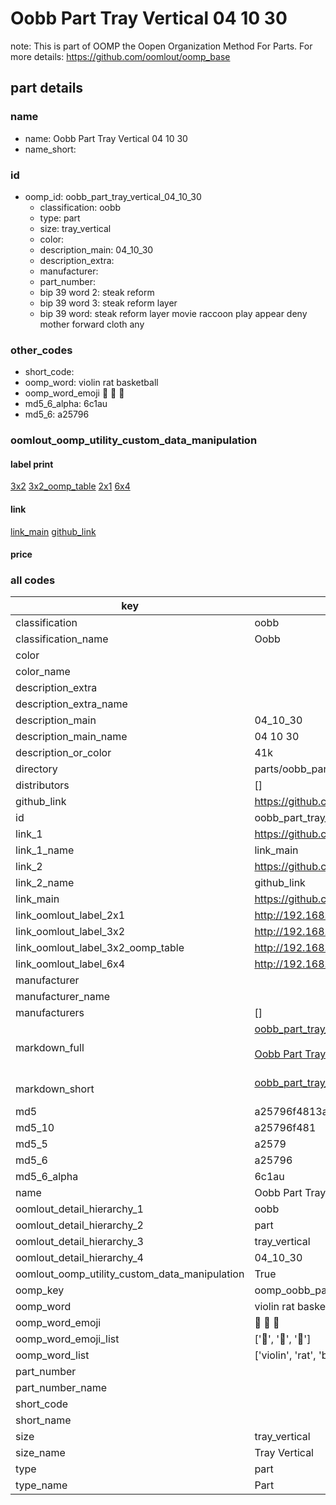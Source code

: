 # Oobb Part Tray Vertical 04 10 30  

note: This is part of OOMP the Oopen Organization Method For Parts. For more details: https://github.com/oomlout/oomp_base

##  part details





### name
* name: Oobb Part Tray Vertical 04 10 30
* name_short: 
### id
* oomp_id: oobb_part_tray_vertical_04_10_30
  * classification: oobb
  * type: part
  * size: tray_vertical
  * color: 
  * description_main: 04_10_30
  * description_extra: 
  * manufacturer: 
  * part_number: 
  * bip 39 word 2: steak reform
  * bip 39 word 3: steak reform layer
  * bip 39 word: steak reform layer movie raccoon play appear deny mother forward cloth any

### other_codes
* short_code: 
* oomp_word: violin rat basketball
* oomp_word_emoji :violin: :rat: :basketball:
* md5_6_alpha: 6c1au
* md5_6: a25796






### oomlout_oomp_utility_custom_data_manipulation
#### label print
[3x2](http://192.168.1.245:1112/?label=oomp%206c1au)
[3x2_oomp_table](http://192.168.1.107:1112/?label=oomp%206c1au)
[2x1](http://192.168.1.242:1112/?label=oomp%206c1au)
[6x4](http://192.168.1.55:1112/?label=oomp%206c1au)    

#### link

[link_main](https://github.com/oomlout/oomlout_oomp_current_version_messy/tree/main/parts/oobb_part_tray_vertical_04_10_30) [github_link](https://github.com/oomlout/oomlout_oomp_part_src/tree/main/parts/oobb_part_tray_vertical_04_10_30)                             

#### price







### all codes 
| key | value |  
| --- | --- |  
| classification | oobb |  
| classification_name | Oobb |  
| color |  |  
| color_name |  |  
| description_extra |  |  
| description_extra_name |  |  
| description_main | 04_10_30 |  
| description_main_name | 04 10 30 |  
| description_or_color | 41k |  
| directory | parts/oobb_part_tray_vertical_04_10_30 |  
| distributors | [] |  
| github_link | https://github.com/oomlout/oomlout_oomp_part_src/tree/main/parts/oobb_part_tray_vertical_04_10_30 |  
| id | oobb_part_tray_vertical_04_10_30 |  
| link_1 | https://github.com/oomlout/oomlout_oomp_current_version_messy/tree/main/parts/oobb_part_tray_vertical_04_10_30 |  
| link_1_name | link_main |  
| link_2 | https://github.com/oomlout/oomlout_oomp_part_src/tree/main/parts/oobb_part_tray_vertical_04_10_30 |  
| link_2_name | github_link |  
| link_main | https://github.com/oomlout/oomlout_oomp_current_version_messy/tree/main/parts/oobb_part_tray_vertical_04_10_30 |  
| link_oomlout_label_2x1 | http://192.168.1.242:1112/?label=oomp%206c1au |  
| link_oomlout_label_3x2 | http://192.168.1.245:1112/?label=oomp%206c1au |  
| link_oomlout_label_3x2_oomp_table | http://192.168.1.107:1112/?label=oomp%206c1au |  
| link_oomlout_label_6x4 | http://192.168.1.55:1112/?label=oomp%206c1au |  
| manufacturer |  |  
| manufacturer_name |  |  
| manufacturers | [] |  
| markdown_full | [oobb_part_tray_vertical_04_10_30](https://github.com/oomlout/oomlout_oomp_current_version_messy/tree/main/parts/oobb_part_tray_vertical_04_10_30)<br>[](https://github.com/oomlout/oomlout_oomp_current_version_messy/tree/main/parts/oobb_part_tray_vertical_04_10_30)<br>[Oobb Part Tray Vertical 04 10 30](https://github.com/oomlout/oomlout_oomp_current_version_messy/tree/main/parts/oobb_part_tray_vertical_04_10_30)<br><br> |  
| markdown_short | [oobb_part_tray_vertical_04_10_30](https://github.com/oomlout/oomlout_oomp_current_version_messy/tree/main/parts/oobb_part_tray_vertical_04_10_30)<br><br> |  
| md5 | a25796f4813aa1529958290efcad16a8 |  
| md5_10 | a25796f481 |  
| md5_5 | a2579 |  
| md5_6 | a25796 |  
| md5_6_alpha | 6c1au |  
| name | Oobb Part Tray Vertical 04 10 30 |  
| oomlout_detail_hierarchy_1 | oobb |  
| oomlout_detail_hierarchy_2 | part |  
| oomlout_detail_hierarchy_3 | tray_vertical |  
| oomlout_detail_hierarchy_4 | 04_10_30 |  
| oomlout_oomp_utility_custom_data_manipulation | True |  
| oomp_key | oomp_oobb_part_tray_vertical_04_10_30 |  
| oomp_word | violin rat basketball |  
| oomp_word_emoji | :violin: :rat: :basketball: |  
| oomp_word_emoji_list | [':violin:', ':rat:', ':basketball:'] |  
| oomp_word_list | ['violin', 'rat', 'basketball'] |  
| part_number |  |  
| part_number_name |  |  
| short_code |  |  
| short_name |  |  
| size | tray_vertical |  
| size_name | Tray Vertical |  
| type | part |  
| type_name | Part |  
